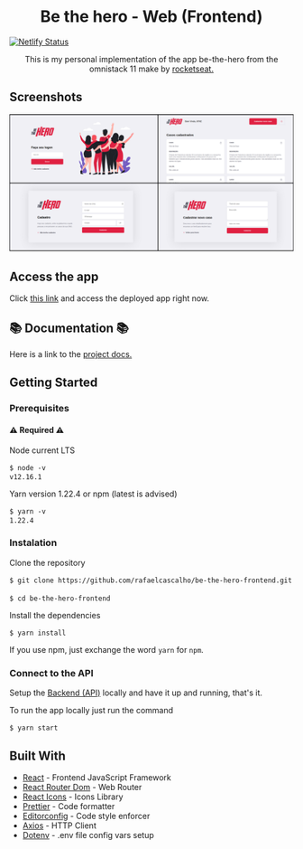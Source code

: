 <h1 align="center"> Be the hero - Web (Frontend) </h1>

[![Netlify Status](https://api.netlify.com/api/v1/badges/a55876f8-7ae4-4e67-9f43-592c35910b8a/deploy-status)](https://app.netlify.com/sites/betheherofe/deploys)

<p align="center"> This is my personal implementation of the app be-the-hero from the omnistack 11
make by  <a href="https://rocketseat.com.br/"> rocketseat. </a></p>

## Screenshots

![Preview-screenshots](https://github.com/rafaelcascalho/be-the-hero-frontend/blob/master/screenshots.png)

## Access the app

Click [this link](https://betheherofe.netlify.com/) and access the deployed app right now.

## :books: Documentation :books:

Here is a link to the [project docs.](https://trello.com/b/UWFHM6CK/omnistack11-be-the-hero)

## Getting Started

### Prerequisites

#### :warning: Required :warning:

Node current LTS

```
$ node -v
v12.16.1
```

Yarn version 1.22.4 or npm (latest is advised)

```
$ yarn -v
1.22.4
```

### Instalation

Clone the repository

```
$ git clone https://github.com/rafaelcascalho/be-the-hero-frontend.git

$ cd be-the-hero-frontend
```

Install the dependencies

```
$ yarn install
```

If you use npm, just exchange the word `yarn` for `npm`.

### Connect to the API

Setup the [Backend (API)](https://github.com/rafaelcascalho/be-the-hero-backend) locally and have it up and running, that's it.

To run the app locally just run the command

```
$ yarn start
```

## Built With

- [React](https://reactjs.org/) - Frontend JavaScript Framework
- [React Router Dom](https://reacttraining.com/react-router/web/guides/quick-start) - Web Router
- [React Icons](https://react-icons.netlify.app/) - Icons Library
- [Prettier](https://prettier.io/) - Code formatter
- [Editorconfig](https://editorconfig.org/) - Code style enforcer
- [Axios](https://github.com/axios/axios) - HTTP Client
- [Dotenv](https://www.npmjs.com/package/dotenv) - .env file config vars setup
